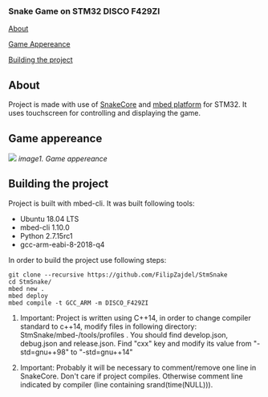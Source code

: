 ### Snake Game on STM32 DISCO F429ZI

[About](#about)

[Game Appereance](#game-appereance)

[Building the project](#building-the-project)

## About

Project is made with use of [SnakeCore](https://github.com/FilipZajdel/SnakeCore) and [mbed platform](https://github.com/ARMmbed/mbed-cli) for STM32. It uses touchscreen for controlling and displaying the game.

## Game appereance

![](images/game.jpg)
*image1. Game appereance*



## Building the project

Project is built with mbed-cli. It was built  following tools:
* Ubuntu 18.04 LTS
* mbed-cli 1.10.0
* Python 2.7.15rc1
* gcc-arm-eabi-8-2018-q4

In order to build the project use following steps:

```shell
git clone --recursive https://github.com/FilipZajdel/StmSnake
cd StmSnake/
mbed new .
mbed deploy
mbed compile -t GCC_ARM -m DISCO_F429ZI
```

1. Important: Project is written using C++14, in order to change compiler standard to c++14, modify files in following directory: StmSnake/mbed-/tools/profiles . You should find develop.json, debug.json and release.json. Find "cxx" key and modify its value from "-std=gnu++98" to "-std=gnu++14"

2. Important: Probably it will be necessary to comment/remove one line in SnakeCore. Don't care if project compiles. Otherwise comment line indicated by compiler (line containing srand(time(NULL))).
